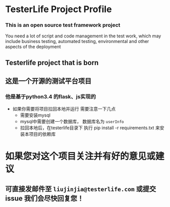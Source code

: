 # TesterLife Project Profile

### This is an open source test framework project


You need a lot of script and code management in the test work, which may include business testing, automated testing, environmental and other aspects of the deployment

## Testerlife project that is born


## 这是一个开源的测试平台项目
### 他是基于python3.4 的flask、js实现的

* 如果你需要将项目拉回本地并运行 需要注意一下几点
	* 需要安装mysql
	* mysql中需要创建一个数据库， 数据库名为 `userInfo`
	* 拉回本地后，在testerlife目录下 执行 pip install -r requirements.txt  来安装本项目的依赖库

# 如果您对这个项目关注并有好的意见或建议 

## 可直接发邮件至 `liujinjia@testerlife.com` 或提交 issue 我们会尽快回复您！ 